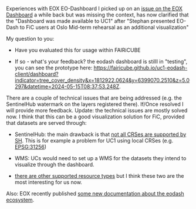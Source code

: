 Experiences with EOX EO-Dashboard I picked up on an [issue on the EOX Dashboard](https://github.com/FAIRiCUBE/flux-config/issues/13) a while back but was missing the context, has now clarified that the "Dashboard was made available to UC1" after "Stephan presented EO-Dash to FiC users at Oslo Mid-term rehearsal as an additional visualization"

My question to you:
- Have you evaluated this for usage within FAIRiCUBE
- If so - what's your feedback? the eodash dashboard is stilll in "testing", you can see the prototype here: https://fairicube.github.io/uc1-eodash-client/dashboard?indicator=tree_cover_density&x=1812922.0624&y=6399070.2510&z=5.0297&datetime=2024-05-15T08:37:53.248Z.
There are a couple of technical issues that are being addressed (e.g. the SentinelHub watermark on the layers registered there). If/Once resolved I will provide more feedback. 
Update: the technical issues are mostly solved now. I think that this can be a good visualization solution for FiC, provided that datasets are served through: 
  - SentinelHub: the main drawback is that [not all CRSes are supported by SH](https://docs.sentinel-hub.com/api/latest/api/byoc/). This is for example a problem for UC1 using local CRSes (e.g. [EPSG:31256](https://epsg.io/31256))
  - WMS: UCs would need to set up a WMS for the datasets they intend to visualize through the dashboard.
  - [there are other supported resource types](https://github.com/eurodatacube/eodash-catalog/wiki/Resource) but I think these two are the most interesting for us now.

 Also: EOX recently published [some new documentation about the eodash ecosystem](https://eodash.org/welcome.html).